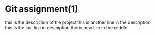 # Git assignment(1)
this is the  description of the project
this is another line in the description
this is the last line in description
this is new line in the middle
